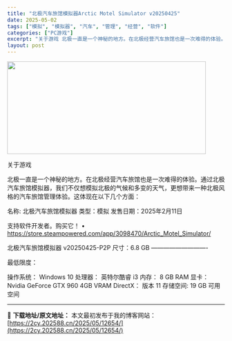 ```yaml
---
title: "北极汽车旅馆模拟器Arctic Motel Simulator v20250425"
date: 2025-05-02
tags: ["模拟", "模拟器", "汽车", "管理", "经营", "软件"]
categories: ["PC游戏"]
excerpt: "关于游戏 北极一直是一个神秘的地方。在北极经营汽车旅馆也是一次难得的体验。通过北极汽车旅馆模拟器，我们不仅想模拟北极的气候和多变的天气，更想带来一种北极风格的汽车旅馆管理体验。这体现在以下几个方面： 名称: 北极汽车旅馆模拟器 类型：模拟 发售日期：2025年2月11日 支持软件开发者。购买它！ •&hellip;"
layout: post
---
```


<img class="aligncenter size-full wp-image-12650" src="https://2cy.202588.cn/wp-content/uploads/2025/05/2025050215245365.webp" alt="" width="460" height="215" />

关于游戏

北极一直是一个神秘的地方。在北极经营汽车旅馆也是一次难得的体验。通过北极汽车旅馆模拟器，我们不仅想模拟北极的气候和多变的天气，更想带来一种北极风格的汽车旅馆管理体验。这体现在以下几个方面：

名称: 北极汽车旅馆模拟器
类型：模拟
发售日期：2025年2月11日

支持软件开发者。购买它！
• https://store.steampowered.com/app/3098470/Arctic_Motel_Simulator/

北极汽车旅馆模拟器 v20250425-P2P
尺寸：6.8 GB
—————————-

最低限度：

操作系统： Windows 10
处理器： 英特尔酷睿 i3
内存： 8 GB RAM
显卡： Nvidia GeForce GTX 960 4GB VRAM
DirectX： 版本 11
存储空间: 19 GB 可用空间

---
📖 **下载地址/原文地址：** 本文最初发布于我的博客网站：[https://2cy.202588.cn/2025/05/12654/](https://2cy.202588.cn/2025/05/12654/)
